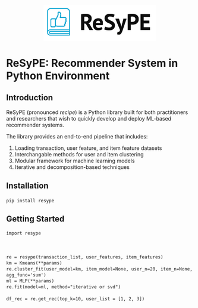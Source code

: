 <div align="center">
<img alt="Logo" src="resype logo.png" width="60%"/>
</div>

# ReSyPE: Recommender System in Python Environment

## Introduction
ReSyPE (pronounced *recipe*) is a Python library built for both practitioners and researchers that wish to quickly develop and deploy ML-based recommender systems.

The library provides an end-to-end pipeline that includes:

1. Loading transaction, user feature, and item feature datasets
2. Interchangable methods for user and item clustering
3. Modular framework for machine learning models
4. Iterative and decomposition-based techniques

## Installation

`pip install resype`

## Getting Started

    import resype
    
  
    
    re = resype(transaction_list, user_features, item_features)
    km = Kmeans(**params)
    re.cluster_fit(user_model=km, item_model=None, user_n=20, item_n=None, agg_func='sum')
    ml = MLP(**params)
    re.fit(model=ml, method="iterative or svd") 

    df_rec = re.get_rec(top_k=10, user_list = [1, 2, 3])